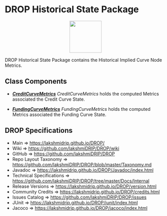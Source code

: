 # DROP Historical State Package

<p align="center"><img src="https://github.com/lakshmiDRIP/DROP/blob/master/DRIP_Logo.gif?raw=true" width="100"></p>

DROP Historical State Package contains the Historical Implied Curve Node Metrics.


## Class Components

 * [***CreditCurveMetrics***](https://github.com/lakshmiDRIP/DROP/tree/master/src/main/java/org/drip/historical/state/CreditCurveMetrics.java)
 <i>CreditCurveMetrics</i> holds the computed Metrics associated the Credit Curve State.

 * [***FundingCurveMetrics***](https://github.com/lakshmiDRIP/DROP/tree/master/src/main/java/org/drip/historical/state/FundingCurveMetrics.java)
 <i>FundingCurveMetrics</i> holds the computed Metrics associated the Funding Curve State.


## DROP Specifications

 * Main                     => https://lakshmidrip.github.io/DROP/
 * Wiki                     => https://github.com/lakshmiDRIP/DROP/wiki
 * GitHub                   => https://github.com/lakshmiDRIP/DROP
 * Repo Layout Taxonomy     => https://github.com/lakshmiDRIP/DROP/blob/master/Taxonomy.md
 * Javadoc                  => https://lakshmidrip.github.io/DROP/Javadoc/index.html
 * Technical Specifications => https://github.com/lakshmiDRIP/DROP/tree/master/Docs/Internal
 * Release Versions         => https://lakshmidrip.github.io/DROP/version.html
 * Community Credits        => https://lakshmidrip.github.io/DROP/credits.html
 * Issues Catalog           => https://github.com/lakshmiDRIP/DROP/issues
 * JUnit                    => https://lakshmidrip.github.io/DROP/junit/index.html
 * Jacoco                   => https://lakshmidrip.github.io/DROP/jacoco/index.html
